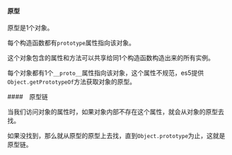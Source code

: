 #### 原型

原型是1个对象。

每个构造函数都有`prototype`属性指向该对象。

这个对象包含的属性和方法可以共享给同1个构造函数构造出来的所有实例。

每个对象都有1个`__proto__`属性指向该对象，这个属性不规范，es5提供`Object.getPrototypeOf`方法获取对象的原型。

####　原型链

当我们访问对象的属性时，如果对象内部不存在这个属性，就会从对象的原型去找。

如果没找到，那么就从原型的原型上去找，直到`Object.prototype`为止，这就是原型链。

